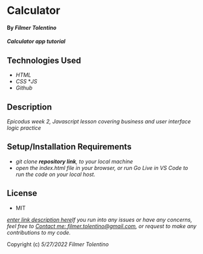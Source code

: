 # Calculator

#### By _**Filmer Tolentino**_

#### _Calculator app tutorial_

## Technologies Used

* _HTML_
* _CSS_
*_JS_
* _Github_

## Description

_Epicodus week 2, Javascript lesson covering business and user interface logic practice_

## Setup/Installation Requirements

* _git clone **repository link**, to your local machine_
* _open the index.html file in your browser, or run Go Live in VS Code to run the code on your local host._

## License
* MIT

_[enter link description here](ftREADME)If you run into any issues or have any concerns, feel free to [Contact me: filmer.tolentino@gmail.com](mailto:filmer.tolentino@gmail.com), or request to make any contributions to my code._ 

Copyright (c) _5/27/2022_ _Filmer Tolentino_